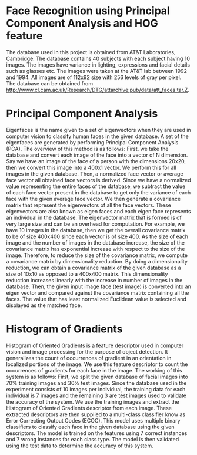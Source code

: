 # Face Recognition using Principal Component Analysis and HOG feature


The database used in this project is obtained from AT&T Laboratories, Cambridge. The database contains 40 subjects with each subject having 10 images. The images have variance in lighting, expressions and facial details such as glasses etc. The images were taken at the AT&T lab between 1992 and 1994. All images are of 112x92 size with 256 levels of gray per pixel. The database can be obtained from http://www.cl.cam.ac.uk/Research/DTG/attarchive:pub/data/att_faces.tar.Z.

# Principal Component Analysis

Eigenfaces is the name given to a set of eigenvectors when they are used in computer vision to classify human faces in the given database. A set of the eigenfaces are generated by performing Principal Component Analysis (PCA). The overview of this method is as follows:
	First, we take the database and convert each image of the face into a vector of N dimension. Say we have an image of the face of a person with the dimensions 20x20, then we convert this image into a 400x1 vector. We perform this for all images in the given database. Then, a normalized face vector or average face vector all obtained face vectors is derived. Since we have a normalized value representing the entire faces of the database, we subtract the value of each face vector present in the database to get only the variance of each face with the given average face vector. We then generate a covariance matrix that represent the eigenvectors of all the face vectors. These eigenvectors are also known as eigen faces and each eigen face represents an individual in the database. The eigenvector matrix that is formed is of very large size and can be an overhead for computation. For example, we have 10 images in the database, then we get the overall covariance matrix to be of size 400x400 since each vector is of size 400. As the size of each image and the number of images in the database increase, the size of the covariance matrix has exponential increase with respect to the size of the image. Therefore, to reduce the size of the covariance matrix, we compute a covariance matrix by dimensionality reduction. By doing a dimensionality reduction, we can obtain a covariance matrix of the given database as a size of 10x10 as opposed to a 400x400 matrix. This dimensionality reduction increases linearly with the increase in number of images in the database. Then, the given input image face (test image) is converted into an eigen vector and compared against the covariance matrix containing all the faces. The value that has least normalized Euclidean value is selected and displayed as the matched face.


#  Histogram of Gradients

Histogram of Oriented Gradients is a feature descriptor used in computer vision and image processing for the purpose of object detection. It generalizes the count of occurrences of gradient in an orientation in localized portions of the image. We use this feature descriptor to count the occurrences of gradients for each face in the image. The working of this system is as follows:
First, we split the given database of facial images into 70% training images and 30% test images. Since the database used in the experiment consists of 10 images per individual, the training data for each individual is 7 images and the remaining 3 are test images used to validate the accuracy of the system. We use the training images and extract the Histogram of Oriented Gradients descriptor from each image. These extracted descriptors are then supplied to a multi-class classifier know as Error Correcting Output Codes (ECOC). This model uses multiple binary classifiers to classify each face in the given database using the given descriptors. The model is trained on the features using 7 correct instances and 7 wrong instances for each class type. The model is then validated using the test data to determine the accuracy of this system. 
